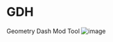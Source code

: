 # GDH
Geometry Dash Mod Tool
![image](https://user-images.githubusercontent.com/66429886/201069550-fc3bdbcc-c091-4d1f-b6cd-1c3f8f911327.png)
